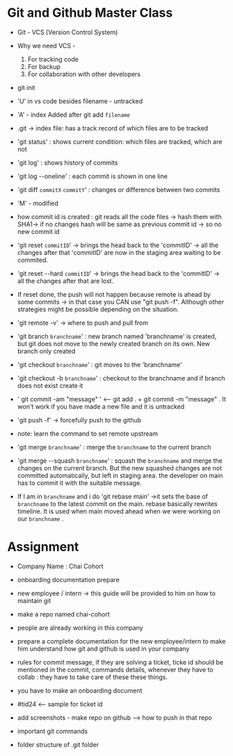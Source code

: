 # Git and Github Master Class

- Git - VCS (Version Control System)
- Why we need VCS -

  1. For tracking code
  2. For backup
  3. For collaboration with other developers

- git init
- 'U' in vs code besides filename - untracked
- 'A' - index Added after git add `filename`
- .git -> index file: has a track record of which files are to be tracked
- 'git status' : shows current condition: which files are tracked, which are not
- 'git log' : shows history of commits
- 'git log --oneline' : each commit is shown in one line
- 'git diff `commitX` `commitY`' : changes or difference between two commits
- 'M' - modified
- how commit id is created : git reads all the code files -> hash them with SHA1-> if no changes hash will be same as previous commit id -> so no new commit id

- 'git reset `commitID`' -> brings the head back to the 'commitID' -> all the changes after that 'commitID' are now in the staging area waiting to be commited.

- 'git reset --hard `commitID`' -> brings the head back to the 'commitID' -> all the changes after that are lost.
- If reset done, the push will not happen because remote is ahead by some commits -> in that case you CAN use "git push -f". Although other strategies might be possible depending on the situation.
- 'git remote -v' -> where to push and pull from

- 'git branch `branchname`' : new branch named 'branchname' is created, but git does not move to the newly created branch on its own. New branch only created

- 'git checkout `branchname`' : git moves to the 'branchname'

- 'git checkout -b `branchname`' : checkout to the branchname and if branch does not exist create it

- ' git commit -am "message" ' <-- git add . + git commit -m "message" . It won't work if you have made a new file and it is untracked

- 'git push -f' -> forcefully push to the github
- note: learn the command to set remote upstream
- 'git merge `branchname`' : merge the `branchname` to the current branch
- 'git merge --squash `branchname`' : squash the `branchname` and merge the changes on the current branch. But the new squashed changes are not committed automatically, but left in staging area. the developer on main has to commit it with the suitable message.
- If I am in `branchname` and i do 'git rebase main' ->it sets the base of `branchname` to the latest commit on the main. rebase basically rewrites timeline. It is used when main moved ahead when we were working on our `branchname` .

# Assignment

- Company Name : Chai Cohort
- onboarding documentation prepare
- new employee / intern -> this guide will be provided to him on how to maintain git
- make a repo named chai-cohort
- people are already working in this company
- prepare a complete documentation for the new employee/intern to make him understand how git and github is used in your company
- rules for commit message, if they are solving a ticket, ticke id should be mentioned in the commit, commands details, whenever they have to collab : they have to take care of these these things.
- you have to make an onboarding document
- #tid24 <-- sample for ticket id

- add screenshots - make repo on github --> how to push in that repo
- important git commands
- folder structure of .git folder
